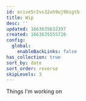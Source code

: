 ```yaml
---
id: ecive5r2vs32xh9uj9bigtb
title: Wip
desc: ''
updated: 1663635632397
created: 1663635555720
config:
  global:
    enableBackLinks: false
has_collection: true
sort_by: date
sort_order: reverse
skipLevels: 3
---
```


Things I'm working on